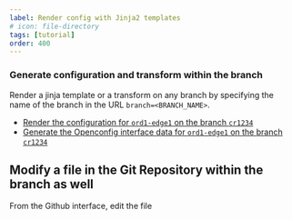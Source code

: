 ```yaml
---
label: Render config with Jinja2 templates
# icon: file-directory
tags: [tutorial]
order: 400
---
```


### Generate configuration and transform within the branch

Render a jinja template or a transform on any branch by specifying the name of the branch in the URL `branch=<BRANCH_NAME>`.

- [Render the configuration for `ord1-edge1` on the branch `cr1234`](http://localhost:8000/rfile/device_startup?device=ord1-edge1&branch=cr1234)
- [Generate the Openconfig interface data for `ord1-edge1` on the branch `cr1234`](http://localhost:8000/transform/openconfig/interfaces?device=ord1-edge1&branch=cr1234)


## Modify a file in the Git Repository within the branch as well

From the Github interface, edit the file 